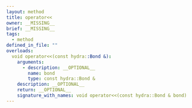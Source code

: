 ```yaml
---
layout: method
title: operator<<
owner: __MISSING__
brief: __MISSING__
tags:
  - method
defined_in_file: ""
overloads:
  void operator<<(const hydra::Bond &):
    arguments:
      - description: __OPTIONAL__
        name: bond
        type: const hydra::Bond &
    description: __OPTIONAL__
    return: __OPTIONAL__
    signature_with_names: void operator<<(const hydra::Bond & bond)
---
```

